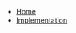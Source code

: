 <!-- docs/_sidebar.md -->
* [Home](/)
* [Implementation](/implementation/setting-the-environment.md)